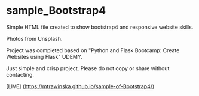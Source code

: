 # sample_Bootstrap4

Simple HTML file created to show bootstrap4 and responsive website skills.

Photos from Unsplash.

Project was completed based on "Python and Flask Bootcamp: Create Websites using Flask" UDEMY.

Just simple and crisp project. Please do not copy or share without contacting.

[LIVE] (https://mtrawinska.github.io/sample-of-Bootstrap4/)
